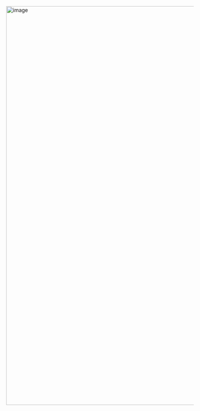 <img width="1070" alt="image" src="https://github.com/manoharjha26/Spotify-clone/assets/78554118/917e5d62-2017-4623-bf07-595ce41908ab">
